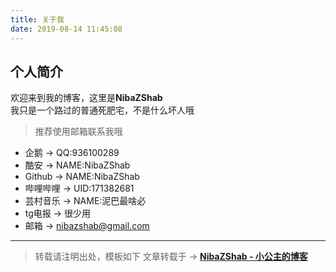 ```yaml
---
title: 关于我
date: 2019-08-14 11:45:08
---
```

## 个人简介
欢迎来到我的博客，这里是**NibaZShab**  
我只是一个路过的普通死肥宅，不是什么坏人哦  

> 推荐使用邮箱联系我哦
- 企鹅 -> QQ:936100289
- 酷安 -> NAME:NibaZShab
- Github -> NAME:NibaZShab
- 哔哩哔哩 -> UID:171382681
- 芸村音乐 -> NAME:泥巴最啥必
- tg电报 -> 很少用
- 邮箱 -> nibazshab@gmail.com

---

> 转载请注明出处，模板如下
文章转载于 -> **[NibaZShab - 小公主的博客](https://nibazshab.github.io/)**

